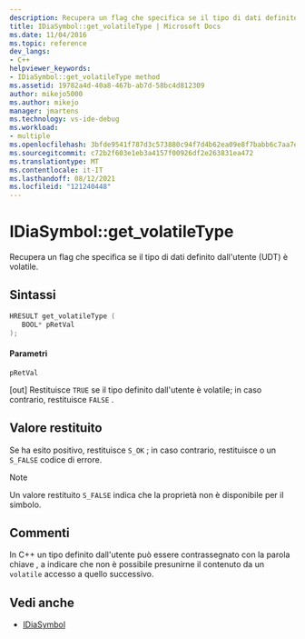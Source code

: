 ```yaml
---
description: Recupera un flag che specifica se il tipo di dati definito dall'utente (UDT) è volatile.
title: IDiaSymbol::get_volatileType | Microsoft Docs
ms.date: 11/04/2016
ms.topic: reference
dev_langs:
- C++
helpviewer_keywords:
- IDiaSymbol::get_volatileType method
ms.assetid: 19782a4d-40a8-467b-ab7d-58bc4d812309
author: mikejo5000
ms.author: mikejo
manager: jmartens
ms.technology: vs-ide-debug
ms.workload:
- multiple
ms.openlocfilehash: 3bfde9541f787d3c573880c94f7d4b62ea09e8f7babb6c7aa7eed3a2dcb9f404
ms.sourcegitcommit: c72b2f603e1eb3a4157f00926df2e263831ea472
ms.translationtype: MT
ms.contentlocale: it-IT
ms.lasthandoff: 08/12/2021
ms.locfileid: "121240448"
---
```

# <a name="idiasymbolget_volatiletype"></a>IDiaSymbol::get_volatileType
Recupera un flag che specifica se il tipo di dati definito dall'utente (UDT) è volatile.

## <a name="syntax"></a>Sintassi

```C++
HRESULT get_volatileType ( 
   BOOL* pRetVal
);
```

#### <a name="parameters"></a>Parametri
 `pRetVal`

[out] Restituisce `TRUE` se il tipo definito dall'utente è volatile; in caso contrario, restituisce `FALSE` .

## <a name="return-value"></a>Valore restituito
 Se ha esito positivo, restituisce `S_OK` ; in caso contrario, restituisce o un `S_FALSE` codice di errore.

> [!NOTE]
> Un valore restituito `S_FALSE` indica che la proprietà non è disponibile per il simbolo.

## <a name="remarks"></a>Commenti
 In C++ un tipo definito dall'utente può essere contrassegnato con la parola chiave , a indicare che non è possibile presunirne il contenuto da un `volatile` accesso a quello successivo.

## <a name="see-also"></a>Vedi anche
- [IDiaSymbol](../../debugger/debug-interface-access/idiasymbol.md)
